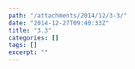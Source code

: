 ```yaml
---
path: "/attachments/2014/12/3-3/"
date: "2014-12-27T09:40:33Z"
title: "3.3"
categories: []
tags: []
excerpt: ""
---
```


